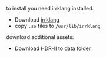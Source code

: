 to install you need irrklang installed.
 - Download [irrklang](https://www.ambiera.com/irrklang/downloads.html)
 - copy `.so` files to `/usr/lib/irrklang`
 
download additional assets:
 - Download [HDR-II](https://cubebrush.co/era7/products/umh8tq/free-hq-space-hdri-ii) to data folder
